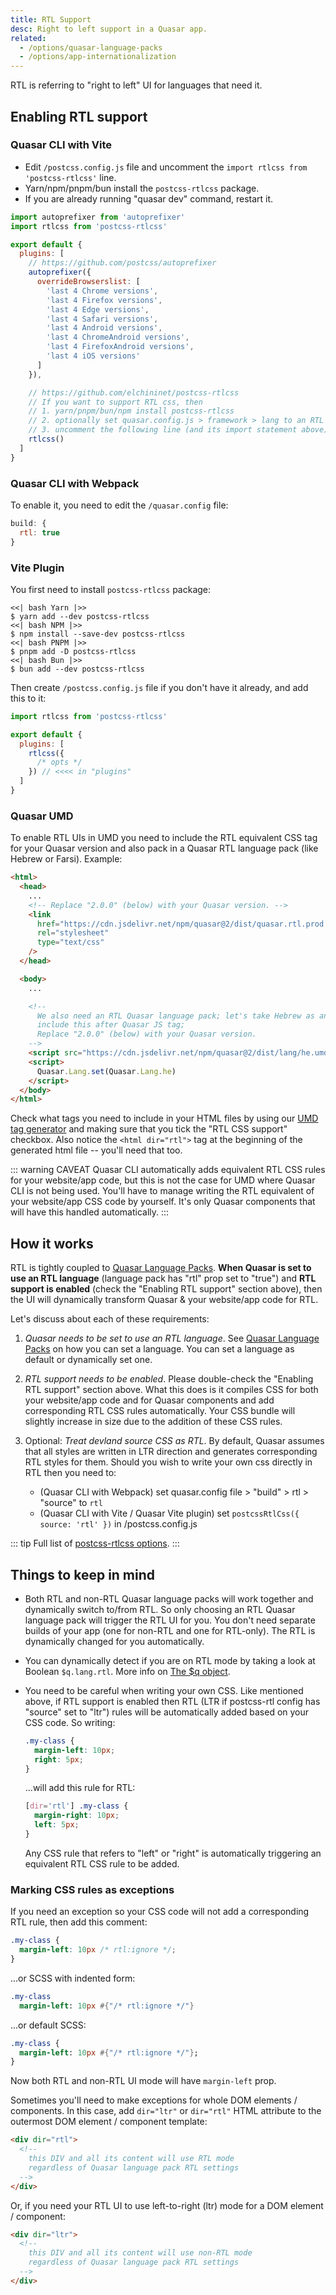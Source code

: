 ```yaml
---
title: RTL Support
desc: Right to left support in a Quasar app.
related:
  - /options/quasar-language-packs
  - /options/app-internationalization
---
```


RTL is referring to "right to left" UI for languages that need it.

## Enabling RTL support

### Quasar CLI with Vite

- Edit `/postcss.config.js` file and uncomment the `import rtlcss from 'postcss-rtlcss'` line.
- Yarn/npm/pnpm/bun install the `postcss-rtlcss` package.
- If you are already running "quasar dev" command, restart it.

```js [highlight=2,25] /postcss.config.js
import autoprefixer from 'autoprefixer'
import rtlcss from 'postcss-rtlcss'

export default {
  plugins: [
    // https://github.com/postcss/autoprefixer
    autoprefixer({
      overrideBrowserslist: [
        'last 4 Chrome versions',
        'last 4 Firefox versions',
        'last 4 Edge versions',
        'last 4 Safari versions',
        'last 4 Android versions',
        'last 4 ChromeAndroid versions',
        'last 4 FirefoxAndroid versions',
        'last 4 iOS versions'
      ]
    }),

    // https://github.com/elchininet/postcss-rtlcss
    // If you want to support RTL css, then
    // 1. yarn/pnpm/bun/npm install postcss-rtlcss
    // 2. optionally set quasar.config.js > framework > lang to an RTL language
    // 3. uncomment the following line (and its import statement above):
    rtlcss()
  ]
}
```

### Quasar CLI with Webpack

To enable it, you need to edit the `/quasar.config` file:

```js
build: {
  rtl: true
}
```

### Vite Plugin

You first need to install `postcss-rtlcss` package:

```tabs
<<| bash Yarn |>>
$ yarn add --dev postcss-rtlcss
<<| bash NPM |>>
$ npm install --save-dev postcss-rtlcss
<<| bash PNPM |>>
$ pnpm add -D postcss-rtlcss
<<| bash Bun |>>
$ bun add --dev postcss-rtlcss
```

Then create `/postcss.config.js` file if you don't have it already, and add this to it:

```js
import rtlcss from 'postcss-rtlcss'

export default {
  plugins: [
    rtlcss({
      /* opts */
    }) // <<<< in "plugins"
  ]
}
```

### Quasar UMD

To enable RTL UIs in UMD you need to include the RTL equivalent CSS tag for your Quasar version and also pack in a Quasar RTL language pack (like Hebrew or Farsi). Example:

```html
<html>
  <head>
    ...
    <!-- Replace "2.0.0" (below) with your Quasar version. -->
    <link
      href="https://cdn.jsdelivr.net/npm/quasar@2/dist/quasar.rtl.prod.css"
      rel="stylesheet"
      type="text/css"
    />
  </head>

  <body>
    ...

    <!--
      We also need an RTL Quasar language pack; let's take Hebrew as an example;
      include this after Quasar JS tag;
      Replace "2.0.0" (below) with your Quasar version.
    -->
    <script src="https://cdn.jsdelivr.net/npm/quasar@2/dist/lang/he.umd.prod.js"></script>
    <script>
      Quasar.Lang.set(Quasar.Lang.he)
    </script>
  </body>
</html>
```

Check what tags you need to include in your HTML files by using our [UMD tag generator](/start/umd) and making sure that you tick the "RTL CSS support" checkbox.
Also notice the `<html dir="rtl">` tag at the beginning of the generated html file -- you'll need that too.

::: warning CAVEAT
Quasar CLI automatically adds equivalent RTL CSS rules for your website/app code, but this is not the case for UMD where Quasar CLI is not being used. You'll have to manage writing the RTL equivalent of your website/app CSS code by yourself. It's only Quasar components that will have this handled automatically.
:::

## How it works

RTL is tightly coupled to [Quasar Language Packs](/options/quasar-language-packs). **When Quasar is set to use an RTL language** (language pack has "rtl" prop set to "true") and **RTL support is enabled** (check the "Enabling RTL support" section above), then the UI will dynamically transform Quasar & your website/app code for RTL.

Let's discuss about each of these requirements:

1. _Quasar needs to be set to use an RTL language_.
   See [Quasar Language Packs](/options/quasar-language-packs) on how you can set a language. You can set a language as default or dynamically set one.

2. _RTL support needs to be enabled_.
   Please double-check the "Enabling RTL support" section above. What this does is it compiles CSS for both your website/app code and for Quasar components and add corresponding RTL CSS rules automatically. Your CSS bundle will slightly increase in size due to the addition of these CSS rules.

3. Optional: _Treat devland source CSS as RTL_.
   By default, Quasar assumes that all styles are written in LTR direction and generates corresponding RTL styles for them. Should you wish to write your own css directly in RTL then you need to:
   - (Quasar CLI with Webpack) set quasar.config file > "build" > rtl > "source" to `rtl`
   - (Quasar CLI with Vite / Quasar Vite plugin) set `postcssRtlCss({ source: 'rtl' })` in /postcss.config.js

::: tip
Full list of [postcss-rtlcss options](https://github.com/elchininet/postcss-rtlcss#options).
:::

## Things to keep in mind

- Both RTL and non-RTL Quasar language packs will work together and dynamically switch to/from RTL. So only choosing an RTL Quasar language pack will trigger the RTL UI for you. You don't need separate builds of your app (one for non-RTL and one for RTL-only). The RTL is dynamically changed for you automatically.
- You can dynamically detect if you are on RTL mode by taking a look at Boolean `$q.lang.rtl`. More info on [The $q object](/options/the-q-object).
- You need to be careful when writing your own CSS. Like mentioned above, if RTL support is enabled then RTL (LTR if postcss-rtl config has "source" set to "ltr") rules will be automatically added based on your CSS code. So writing:

  ```css
  .my-class {
    margin-left: 10px;
    right: 5px;
  }
  ```

  ...will add this rule for RTL:

  ```css
  [dir='rtl'] .my-class {
    margin-right: 10px;
    left: 5px;
  }
  ```

  Any CSS rule that refers to "left" or "right" is automatically triggering an equivalent RTL CSS rule to be added.

### Marking CSS rules as exceptions

If you need an exception so your CSS code will not add a corresponding RTL rule, then add this comment:

```css
.my-class {
  margin-left: 10px /* rtl:ignore */;
}
```

...or SCSS with indented form:

```sass
.my-class
  margin-left: 10px #{"/* rtl:ignore */"}
```

...or default SCSS:

```sass
.my-class {
  margin-left: 10px #{"/* rtl:ignore */"};
}
```

Now both RTL and non-RTL UI mode will have `margin-left` prop.

Sometimes you'll need to make exceptions for whole DOM elements / components. In this case, add `dir="ltr"` or `dir="rtl"` HTML attribute to the outermost DOM element / component template:

```html
<div dir="rtl">
  <!--
    this DIV and all its content will use RTL mode
    regardless of Quasar language pack RTL settings
  -->
</div>
```

Or, if you need your RTL UI to use left-to-right (ltr) mode for a DOM element / component:

```html
<div dir="ltr">
  <!--
    this DIV and all its content will use non-RTL mode
    regardless of Quasar language pack RTL settings
  -->
</div>
```

